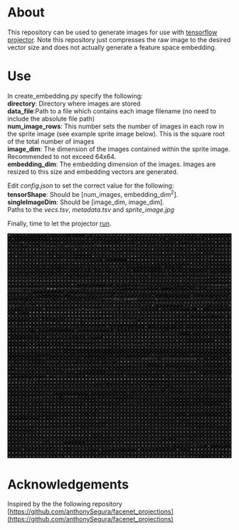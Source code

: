 # About
This repository can be used to generate images for use with [tensorflow projector](http://projector.tensorflow.org/). Note this repository just compresses the raw image to the desired vector size and does not actually generate a feature space embedding. 

# Use
In create_embedding.py specify the following:  
**directory**: Directory where images are stored  
**data_file**:Path to a file which contains each image filename (no need to include the absolute file path)  
**num_image_rows**: This number sets the number of images in each row in the sprite image (see example sprite image below). This is the square root of the total number of images  
**image_dim**: The dimension of the images contained within the sprite image. Recommended to not exceed 64x64.  
**embedding_dim**: The embedding dimension of the images. Images are resized to this size and embedding vectors are generated.

Edit *config.json* to set the correct value for the following:  
**tensorShape**: Should be [num_images,  embedding_dim<sup>2</sup>].   
**singleImageDim**: Should be [image_dim,  image_dim].   
Paths to the *vecs.tsv*, *metadata.tsv* and *sprite_image.jpg*  

Finally, time to let the projector [run](http://projector.tensorflow.org/?config=https://raw.githubusercontent.com/dmolony3/projector_embedding/master/config.json). 

![Example sprite image](sprite_image_64x64.jpg)

# Acknowledgements
Inspired by the the following repository
[https://github.com/anthonySegura/facenet_projections](https://github.com/anthonySegura/facenet_projections)
